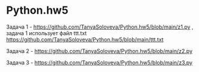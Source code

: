 ﻿# Python.hw5
Задача 1 - https://github.com/TanyaSoloveva/Python.hw5/blob/main/z1.py , задача 1 использует файл ttt.txt https://github.com/TanyaSoloveva/Python.hw5/blob/main/ttt.txt

Задача 2 - https://github.com/TanyaSoloveva/Python.hw5/blob/main/z2.py

Задача 3 - https://github.com/TanyaSoloveva/Python.hw5/blob/main/z3.py
